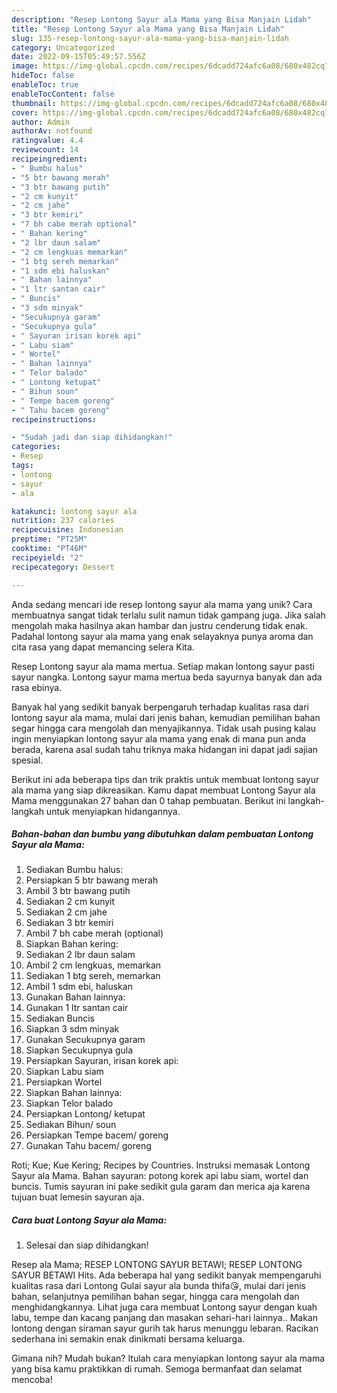 ```yaml
---
description: "Resep Lontong Sayur ala Mama yang Bisa Manjain Lidah"
title: "Resep Lontong Sayur ala Mama yang Bisa Manjain Lidah"
slug: 135-resep-lontong-sayur-ala-mama-yang-bisa-manjain-lidah
category: Uncategorized
date: 2022-09-15T05:49:57.556Z
image: https://img-global.cpcdn.com/recipes/6dcadd724afc6a08/680x482cq70/lontong-sayur-ala-mama-foto-resep-utama.jpg
hideToc: false
enableToc: true
enableTocContent: false
thumbnail: https://img-global.cpcdn.com/recipes/6dcadd724afc6a08/680x482cq70/lontong-sayur-ala-mama-foto-resep-utama.jpg
cover: https://img-global.cpcdn.com/recipes/6dcadd724afc6a08/680x482cq70/lontong-sayur-ala-mama-foto-resep-utama.jpg
author: Admin
authorAv: notfound
ratingvalue: 4.4
reviewcount: 14
recipeingredient:
- " Bumbu halus"
- "5 btr bawang merah"
- "3 btr bawang putih"
- "2 cm kunyit"
- "2 cm jahe"
- "3 btr kemiri"
- "7 bh cabe merah optional"
- " Bahan kering"
- "2 lbr daun salam"
- "2 cm lengkuas memarkan"
- "1 btg sereh memarkan"
- "1 sdm ebi haluskan"
- " Bahan lainnya"
- "1 ltr santan cair"
- " Buncis"
- "3 sdm minyak"
- "Secukupnya garam"
- "Secukupnya gula"
- " Sayuran irisan korek api"
- " Labu siam"
- " Wortel"
- " Bahan lainnya"
- " Telor balado"
- " Lontong ketupat"
- " Bihun soun"
- " Tempe bacem goreng"
- " Tahu bacem goreng"
recipeinstructions:

- "Sudah jadi dan siap dihidangkan!"
categories:
- Resep
tags:
- lontong
- sayur
- ala

katakunci: lontong sayur ala 
nutrition: 237 calories
recipecuisine: Indonesian
preptime: "PT25M"
cooktime: "PT46M"
recipeyield: "2"
recipecategory: Dessert

---
```





Anda sedang mencari ide resep lontong sayur ala mama yang unik? Cara membuatnya sangat tidak terlalu sulit namun tidak gampang juga. Jika salah mengolah maka hasilnya akan hambar dan justru cenderung tidak enak. Padahal lontong sayur ala mama yang enak selayaknya punya aroma dan cita rasa yang dapat memancing selera Kita.





Resep Lontong sayur ala mama mertua. Setiap makan lontong sayur pasti sayur nangka. Lontong sayur mama mertua beda sayurnya banyak dan ada rasa ebinya.

Banyak hal yang sedikit banyak berpengaruh terhadap kualitas rasa dari lontong sayur ala mama, mulai dari jenis bahan, kemudian pemilihan bahan segar hingga cara mengolah dan menyajikannya. Tidak usah pusing kalau ingin menyiapkan lontong sayur ala mama yang enak di mana pun anda berada, karena asal sudah tahu triknya maka hidangan ini dapat jadi sajian spesial.






Berikut ini ada beberapa tips dan trik praktis untuk membuat lontong sayur ala mama yang siap dikreasikan. Kamu dapat membuat Lontong Sayur ala Mama menggunakan 27 bahan dan 0 tahap pembuatan. Berikut ini langkah-langkah untuk menyiapkan hidangannya.

<!--inarticleads1-->

##### Bahan-bahan dan bumbu yang dibutuhkan dalam pembuatan Lontong Sayur ala Mama:

1. Sediakan  Bumbu halus:
1. Persiapkan 5 btr bawang merah
1. Ambil 3 btr bawang putih
1. Sediakan 2 cm kunyit
1. Sediakan 2 cm jahe
1. Sediakan 3 btr kemiri
1. Ambil 7 bh cabe merah (optional)
1. Siapkan  Bahan kering:
1. Sediakan 2 lbr daun salam
1. Ambil 2 cm lengkuas, memarkan
1. Sediakan 1 btg sereh, memarkan
1. Ambil 1 sdm ebi, haluskan
1. Gunakan  Bahan lainnya:
1. Gunakan 1 ltr santan cair
1. Sediakan  Buncis
1. Siapkan 3 sdm minyak
1. Gunakan Secukupnya garam
1. Siapkan Secukupnya gula
1. Persiapkan  Sayuran, irisan korek api:
1. Siapkan  Labu siam
1. Persiapkan  Wortel
1. Siapkan  Bahan lainnya:
1. Siapkan  Telor balado
1. Persiapkan  Lontong/ ketupat
1. Sediakan  Bihun/ soun
1. Persiapkan  Tempe bacem/ goreng
1. Gunakan  Tahu bacem/ goreng


Roti; Kue; Kue Kering; Recipes by Countries. Instruksi memasak Lontong Sayur ala Mama. Bahan sayuran: potong korek api labu siam, wortel dan buncis. Tumis sayuran ini pake sedikit gula garam dan merica aja karena tujuan buat lemesin sayuran aja. 

<!--inarticleads2-->

##### Cara buat Lontong Sayur ala Mama:


1. Selesai dan siap dihidangkan!

Resep ala Mama; RESEP LONTONG SAYUR BETAWI; RESEP LONTONG SAYUR BETAWI Hits. Ada beberapa hal yang sedikit banyak mempengaruhi kualitas rasa dari Lontong Gulai sayur ala bunda thifa😘, mulai dari jenis bahan, selanjutnya pemilihan bahan segar, hingga cara mengolah dan menghidangkannya. Lihat juga cara membuat Lontong sayur dengan kuah labu, tempe dan kacang panjang dan masakan sehari-hari lainnya.. Makan lontong dengan siraman sayur gurih tak harus menunggu lebaran. Racikan sederhana ini semakin enak dinikmati bersama keluarga. 

Gimana nih? Mudah bukan? Itulah cara menyiapkan lontong sayur ala mama yang bisa kamu praktikkan di rumah. Semoga bermanfaat dan selamat mencoba!

